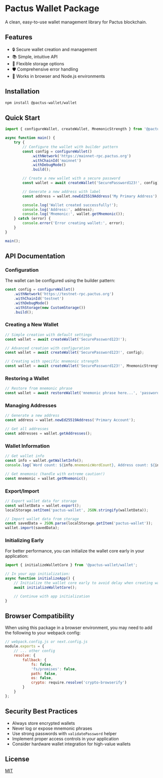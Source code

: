# Pactus Wallet Package

A clean, easy-to-use wallet management library for Pactus blockchain.

## Features

-   🔒 Secure wallet creation and management
-   📚 Simple, intuitive API
-   🔄 Flexible storage options
-   🛡️ Comprehensive error handling
-   📱 Works in browser and Node.js environments

## Installation

```bash
npm install @pactus-wallet/wallet
```

## Quick Start

```typescript
import { configureWallet, createWallet, MnemonicStrength } from '@pactus-wallet/wallet';

async function main() {
    try {
        // Configure the wallet with builder pattern
        const config = configureWallet()
            .withNetwork('https://mainnet-rpc.pactus.org')
            .withChainId('mainnet')
            .withDebugMode()
            .build();

        // Create a new wallet with a secure password
        const wallet = await createWallet('SecurePassword123!', config);

        // Generate a new address with label
        const address = wallet.newEd25519Address('My Primary Address');

        console.log('Wallet created successfully!');
        console.log('Address:', address);
        console.log('Mnemonic:', wallet.getMnemonic());
    } catch (error) {
        console.error('Error creating wallet:', error);
    }
}

main();
```

## API Documentation

### Configuration

The wallet can be configured using the builder pattern:

```typescript
const config = configureWallet()
    .withNetwork('https://testnet-rpc.pactus.org')
    .withChainId('testnet')
    .withDebugMode()
    .withStorage(new CustomStorage())
    .build();
```

### Creating a New Wallet

```typescript
// Simple creation with default settings
const wallet = await createWallet('SecurePassword123!');

// Advanced creation with configuration
const wallet = await createWallet('SecurePassword123!', config);

// Creating with specific mnemonic strength
const wallet = await createWallet('SecurePassword123!', MnemonicStrength.High);
```

### Restoring a Wallet

```typescript
// Restore from mnemonic phrase
const wallet = await restoreWallet('mnemonic phrase here...', 'password123');
```

### Managing Addresses

```typescript
// Generate a new address
const address = wallet.newEd25519Address('Primary Account');

// Get all addresses
const addresses = wallet.getAddresses();
```

### Wallet Information

```typescript
// Get wallet info
const info = wallet.getWalletInfo();
console.log(`Word count: ${info.mnemonicWordCount}, Address count: ${info.addressCount}`);

// Get mnemonic (handle with extreme caution!)
const mnemonic = wallet.getMnemonic();
```

### Export/Import

```typescript
// Export wallet data for storage
const walletData = wallet.export();
localStorage.setItem('pactus-wallet', JSON.stringify(walletData));

// Import wallet data from storage
const savedData = JSON.parse(localStorage.getItem('pactus-wallet'));
wallet.import(savedData);
```

### Initializing Early

For better performance, you can initialize the wallet core early in your application:

```typescript
import { initializeWalletCore } from '@pactus-wallet/wallet';

// In your app initialization:
async function initializeApp() {
    // Initialize the wallet core early to avoid delay when creating wallets
    await initializeWalletCore();

    // Continue with app initialization
}
```

## Browser Compatibility

When using this package in a browser environment, you may need to add the following to your webpack
config:

```javascript
// webpack.config.js or next.config.js
module.exports = {
    // ... other config
    resolve: {
        fallback: {
            fs: false,
            'fs/promises': false,
            path: false,
            os: false,
            crypto: require.resolve('crypto-browserify')
        }
    }
};
```

## Security Best Practices

-   Always store encrypted wallets
-   Never log or expose mnemonic phrases
-   Use strong passwords with `validatePassword` helper
-   Implement proper access controls in your application
-   Consider hardware wallet integration for high-value wallets

## License

[MIT](LICENSE)
